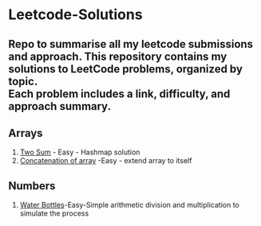 # Leetcode-Solutions
Repo to summarise all my leetcode submissions and approach.
This repository contains my solutions to LeetCode problems, organized by topic.  
Each problem includes a **link**, **difficulty**, and **approach summary**.
---
## Arrays
1. [Two Sum](https://leetcode.com/problems/two-sum/) - Easy - Hashmap solution
2. [Concatenation of array](https://leetcode.com/problems/concatenation-of-array/) -Easy - extend array to itself


## Numbers
1. [Water Bottles](https://leetcode.com/problems/water-bottles/)-Easy-Simple arithmetic division and multiplication to simulate the process